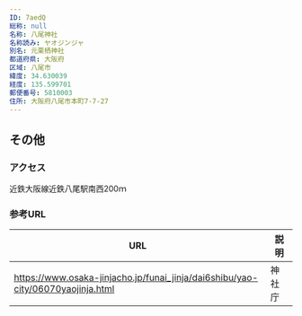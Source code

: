 ```yaml
---
ID: 7aedQ
総称: null
名称: 八尾神社
名称読み: ヤオジンジャ
別名: 元栗栖神社
都道府県: 大阪府
区域: 八尾市
緯度: 34.630039
経度: 135.599701
郵便番号: 5810003
住所: 大阪府八尾市本町7-7-27
---
```


## その他

### アクセス

近鉄大阪線近鉄八尾駅南西200ｍ

### 参考URL

| URL                                                                             | 説明   |
| ------------------------------------------------------------------------------- | ------ |
| https://www.osaka-jinjacho.jp/funai_jinja/dai6shibu/yao-city/06070yaojinja.html | 神社庁 |
